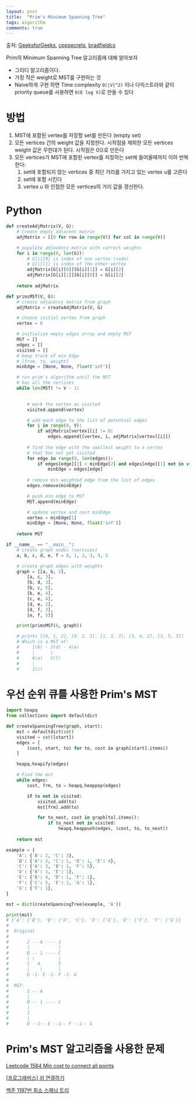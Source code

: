 ```yaml
---
layout: post
title:  "Prim's Minimum Spanning Tree"
tags: algorithm
comments: true
---
```


출처: [GeeksforGeeks](https://www.geeksforgeeks.org/prims-minimum-spanning-tree-mst-greedy-algo-5/), [cppsecrets](https://cppsecrets.com/users/1032115979910410511011497115116111103105505149484957575564103109971051084699111109/Python-Implementation-of-Prims-Minimum-Spanning-Tree.php), [bradfieldcs](https://bradfieldcs.com/algos/graphs/prims-spanning-tree-algorithm/)

Prim의 Minimum Spanning Tree 알고리즘에 대해 알아보자

- 그리디 알고리즘이다.
- 가장 작은 weight로 MST를 구현하는 것
- Naive하게 구현 하면 Time complexity `O(|V|^2)` 이나 다익스트라와 같이 priority queue를 사용하면 `O(E log V)`로 만들 수 있다

# 방법
1. MST에 포함된 vertex를 저장할 set를 만든다 (empty set)
2. 모든 vertices 간의 weight 값을 지정한다. 시작점을 제외한 모든 vertices weight 값은 무한대가 된다. 시작점은 0으로 만든다
3. 모든 vertices가 MST에 포함된 vertex를 저장하는 set에 들어올때까지 이하 반복 한다:
    1. set에 포함되지 않는 vertices 중 최단 거리를 가지고 있는 vertex u를 고른다
    2. set에 포함 시킨다
    3. vertex u 와 인접한 모든 vertices의 거리 값을 갱신한다.


# Python
```python
def createAdjMatrix(V, G):
    # Create empty adjacent matrix
    adjMatrix = [[0 for row in range(V)] for col in range(V)]

    # populate adjacency matrix with correct weights
    for i in range(0, len(G)):
        # G[i][0] is index of one vertex (node)
        # G[i][1] is index of the other vertex
        adjMatrix[G[i][0]][G[i][1]] = G[i][2]
        adjMatrix[G[i][1]][G[i][0]] = G[i][2]
    
    return adjMatrix

def primsMST(V, G):
    # create adjacency matrix from graph
    adjMatrix = createAdjMatrix(V, G)

    # choose initial vertex from graph
    vertex = 0

    # initialize empty edges array and empty MST
    MST = []
    edges = []
    visited = []
    # keep track of min Edge
    # [from, to, weight]
    minEdge = [None, None, float('inf')]

    # run prim's algorithm until the MST
    # has all the vertices
    while len(MST) != V - 1:
        

        # mark the vertex as visited
        visited.append(vertex)

        # add each edge to the list of potential edges
        for i in range(0, V):
            if adjMatrix[vertex][i] != 0:
                edges.append([vertex, i, adjMatrix[vertex][i]])
        
        # find the edge with the smallest weight to a vertex
        # that has not yet visited
        for edge in range(0, len(edges)):
            if edges[edge][2] < minEdge[2] and edges[edge][1] not in visited:
                minEdge = edges[edge]
        
        # remove min weighted edge from the list of edges
        edges.remove(minEdge)

        # push min edge to MST
        MST.append(minEdge)

        # update vertex and rest minEdge
        vertex = minEdge[1]
        minEdge = [None, None, float('inf')]
    
    return MST

if __name__ == "__main__":
    # create graph nodes (vertices)
    a, b, c, d, e, f = 0, 1, 2, 3, 4, 5

    # create graph edges with weights
    graph = [[a, b, 2],
        [a, c, 3],
        [b, d, 3],
        [b, c, 5],
        [b, e, 4],
        [c, e, 4],
        [d, e, 2],
        [d, f, 3],
        [e, f, 5]]

    print(primsMST(6, graph))

    # prints [[0, 1, 2], [0, 2, 3], [1, 3, 3], [3, 4, 2], [3, 5, 3]]
    # Which is a MST of:
    #     1(b) - 3(d) - 4(e)
    #     |      |
    #     0(a)   5(f)
    #     |
    #     2(c)
```

# 우선 순위 큐를 사용한 Prim's MST
```python
import heapq
from collections import defaultdict

def createSpanningTree(graph, start):
    mst = defaultdict(set)
    visited = set([start])
    edges = [
        (cost, start, to) for to, cost in graph[start].items()
    ]

    heapq.heapify(edges)

    # Find the mst
    while edges:
        cost, frm, to = heapq.heappop(edges)

        if to not in visited:
            visited.add(to)
            mst[frm].add(to)

            for to_next, cost in graph[to].items():
                if to_next not in visited:
                    heapq.heappush(edges, (cost, to, to_next))
    
    return mst

example = {
    'A': {'B': 2, 'C': 3},
    'B': {'A': 2, 'C': 1, 'D': 1, 'E': 4},
    'C': {'A': 3, 'B': 1, 'F': 5},
    'D': {'B': 1, 'E': 1},
    'E': {'B': 4, 'D': 1, 'F': 1},
    'F': {'C': 5, 'E': 1, 'G': 1},
    'G': {'F': 1},
}

mst = dict(createSpanningTree(example, 'A'))

print(mst)
# {'A': {'B'}, 'B': {'D', 'C'}, 'D': {'E'}, 'E': {'F'}, 'F': {'G'}}
#
#  Original
#     
#       2 -- A ---- 3
#       |           |
#       B -- 1 ---- C
#       | \         |
#       1   4       5
#       |    \      |
#       D -1- E -1- F -1- G
#
#  MST:
#       2 -- A 
#       |           
#       B -- 1 ---- C
#       |           
#       1           
#       |           
#       D --1-- E --1-- F --1-- G
```


# Prim's MST 알고리즘을 사용한 문제
[Leetcode 1584 Min cost to connect all points](https://leetcode.com/problems/min-cost-to-connect-all-points/)

[[프로그래머스] 섬 연결하기](https://programmers.co.kr/learn/courses/30/lessons/42861)

[백준 1197번 최소 스패닝 트리](https://www.acmicpc.net/problem/1197)